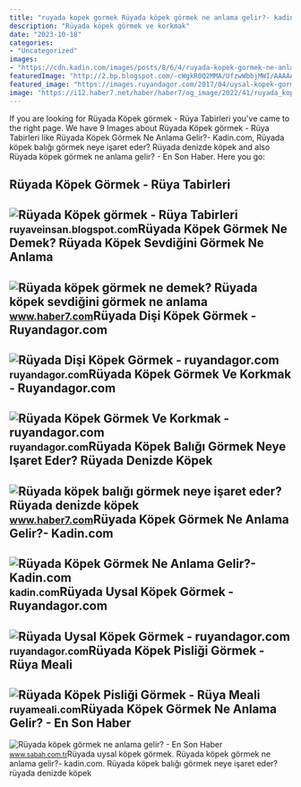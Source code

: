 ```yaml
---
title: "ruyada kopek gormek Rüyada köpek görmek ne anlama gelir?- kadin.com"
description: "Rüyada köpek görmek ve korkmak"
date: "2023-10-18"
categories:
- "Uncategorized"
images:
- "https://cdn.kadin.com/images/posts/8/6/4/ruyada-kopek-gormek-ne-anlama-gelir-1516977867.png"
featuredImage: "http://2.bp.blogspot.com/-cWgkR0Q2MMA/UfzwWbbjMWI/AAAAAAAAAD8/dnSHN6vyQRs/s1600/Hayvalar-Düşünür-mü.jpg"
featured_image: "https://images.ruyandagor.com/2017/04/uysal-kopek-gormek-2139.jpg"
image: "https://i12.haber7.net/haber/haber7/og_image/2022/41/ruyada_kopek_baligi_gormek_neye_isaret_eder_ruyada_denizde_kopek_baligi_gormek_hayirli_midir_1665642941_8656.jpg"
---
```


If you are looking for Rüyada Köpek görmek - Rüya Tabirleri you've came to the right page. We have 9 Images about Rüyada Köpek görmek - Rüya Tabirleri like Rüyada Köpek Görmek Ne Anlama Gelir?- Kadin.com, Rüyada köpek balığı görmek neye işaret eder? Rüyada denizde köpek and also Rüyada köpek görmek ne anlama gelir? - En Son Haber. Here you go:

Rüyada Köpek Görmek - Rüya Tabirleri
------------------------------------

 ![Rüyada Köpek görmek - Rüya Tabirleri](http://2.bp.blogspot.com/-cWgkR0Q2MMA/UfzwWbbjMWI/AAAAAAAAAD8/dnSHN6vyQRs/s1600/Hayvalar-Düşünür-mü.jpg) <small>ruyaveinsan.blogspot.com</small>Rüyada Köpek Görmek Ne Demek? Rüyada Köpek Sevdiğini Görmek Ne Anlama
---------------------------------------------------------------------

 ![Rüyada köpek görmek ne demek? Rüyada köpek sevdiğini görmek ne anlama](https://i20.haber7.net/resize/1280x720/haber/haber7/photos/2022/09/ruyada_kopek_sevmek_neye_isaret_ruyada_kopekten_kacmak_ne_anlama_gelir_1646031539_3753.jpg) <small>www.haber7.com</small>Rüyada Dişi Köpek Görmek - Ruyandagor.com
-----------------------------------------

 ![Rüyada Dişi Köpek Görmek - ruyandagor.com](https://images.ruyandagor.com/2017/04/disi-kopek-gormek-1254.jpg) <small>ruyandagor.com</small>Rüyada Köpek Görmek Ve Korkmak - Ruyandagor.com
-----------------------------------------------

 ![Rüyada Köpek Görmek Ve Korkmak - ruyandagor.com](https://images.ruyandagor.com/2017/04/kopek-gormek-ve-korkmak-2318.jpg) <small>ruyandagor.com</small>Rüyada Köpek Balığı Görmek Neye Işaret Eder? Rüyada Denizde Köpek
-----------------------------------------------------------------

 ![Rüyada köpek balığı görmek neye işaret eder? Rüyada denizde köpek](https://i12.haber7.net/haber/haber7/og_image/2022/41/ruyada_kopek_baligi_gormek_neye_isaret_eder_ruyada_denizde_kopek_baligi_gormek_hayirli_midir_1665642941_8656.jpg) <small>www.haber7.com</small>Rüyada Köpek Görmek Ne Anlama Gelir?- Kadin.com
-----------------------------------------------

 ![Rüyada Köpek Görmek Ne Anlama Gelir?- Kadin.com](https://cdn.kadin.com/images/posts/8/6/4/ruyada-kopek-gormek-ne-anlama-gelir-1516977867.png) <small>kadin.com</small>Rüyada Uysal Köpek Görmek - Ruyandagor.com
------------------------------------------

 ![Rüyada Uysal Köpek Görmek - ruyandagor.com](https://images.ruyandagor.com/2017/04/uysal-kopek-gormek-2139.jpg) <small>ruyandagor.com</small>Rüyada Köpek Pisliği Görmek - Rüya Meali
----------------------------------------

 ![Rüyada Köpek Pisliği Görmek - Rüya Meali](http://ruyameali.com/wp-content/uploads/2019/01/ruyada-kopek-pisligi-gormek-.jpg) <small>ruyameali.com</small>Rüyada Köpek Görmek Ne Anlama Gelir? - En Son Haber
---------------------------------------------------

 ![Rüyada köpek görmek ne anlama gelir? - En Son Haber](https://iasbh.tmgrup.com.tr/c63bf1/752/395/0/0/800/420?u=https://isbh.tmgrup.com.tr/sbh/2017/10/30/ruyada-kopek-gormek-ne-anlama-gelir-1509365192223.jpg) <small>www.sabah.com.tr</small>Rüyada uysal köpek görmek. Rüyada köpek görmek ne anlama gelir?- kadin.com. Rüyada köpek balığı görmek neye işaret eder? rüyada denizde köpek
